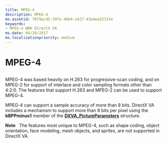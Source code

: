 ```yaml
---
title: MPEG-4
description: MPEG-4
ms.assetid: 7879acd5-39fe-46b4-a427-43e4ea52315e
keywords:
- MPEG-4 WDK DirectX VA
ms.date: 04/20/2017
ms.localizationpriority: medium
---
```


# MPEG-4


## <span id="ddk_mpeg_4_gg"></span><span id="DDK_MPEG_4_GG"></span>


MPEG-4 was based heavily on H.263 for progressive-scan coding, and on MPEG-2 for support of interlace and color sampling formats other than 4:2:0. The features that support H.263 and MPEG-2 can be used to support MPEG-4.

MPEG-4 can support a sample accuracy of more than 8 bits. DirectX VA includes a mechanism to support more than 8 bits per pixel using the **bBPPminus1** member of the [**DXVA\_PictureParameters**](/windows-hardware/drivers/ddi/dxva/ns-dxva-_dxva_pictureparameters) structure.

**Note**   The features most unique to MPEG-4, such as shape coding, object orientation, face modeling, mesh objects, and sprites, are not supported in DirectX VA.

 

 

